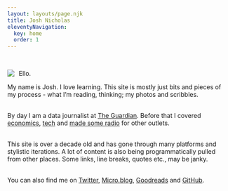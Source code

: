 ```yaml
---
layout: layouts/page.njk
title: Josh Nicholas
eleventyNavigation:
  key: home
  order: 1
---
```


<div style="margin:auto !important; max-width:700px !important;">

<br>

<img src="{{ '/img/about.png' | url }}" style="max-width:150px !important;height:auto !important; float : left !important; margin: 0px 10px 0px 0px !important;"/>Ello.<br>

My name is Josh. I love learning. This site is mostly just bits and pieces of my process - what I’m reading, thinking; my photos and scribbles.<br><br>

By day I am a data journalist at [The Guardian](https://www.theguardian.com/profile/josh-nicholas). Before that I covered [economics](https://theconversation.com/speaking-with-law-professor-cass-sunstein-on-why-behavioural-science-is-always-nudging-us-101074), [tech](https://www.businessinsider.com.au/photos-inside-the-library-of-the-future-2015-12) and [made some radio](https://www.thewire.org.au/about/team/alumni/) for other outlets.<br><br>

This site is over a decade old and has gone through many platforms and stylistic iterations. A lot of content is also being programmatically pulled from other places. Some links, line breaks, quotes etc., may be janky.<br><br>

You can also find me on [Twitter](https://twitter.com/joshcnicholas), [Micro.blog](https://joshnicholas.micro.blog/), [Goodreads](https://www.goodreads.com/joshnicholas) and [GitHub](https://github.com/joshnicholas).
